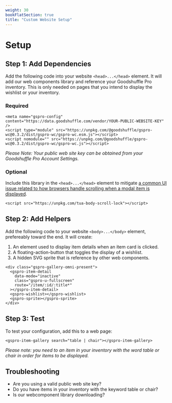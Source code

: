 ```yaml
---
weight: 30
bookFlatSection: true
title: "Custom Website Setup"
---
```


# Setup

## Step 1: Add Dependencies

Add the following code into your website `<head>...</head>` element.
It will add our web components library and reference your Goodshuffle Pro inventory.
This is only needed on pages that you intend to display the wishlist or your inventory.

### Required

```
<meta name="gspro-config" content="https://data.goodshuffle.com/vendor/YOUR-PUBLIC-WEBSITE-KEY" />
<script type="module" src="https://unpkg.com/@goodshuffle/gspro-wc@0.3.2/dist/gspro-wc/gspro-wc.esm.js"></script>
<script nomodule="" src="https://unpkg.com/@goodshuffle/gspro-wc@0.3.2/dist/gspro-wc/gspro-wc.js"></script>
```

_Please Note: Your public web site key can be obtained from your Goodshuffle Pro Account Settings._

### Optional

Include this library in the `<head>...</head>` element to mitigate [a common UI issue related to how browsers handle scrolling when a modal item is displayed](https://css-tricks.com/prevent-page-scrolling-when-a-modal-is-open/).

```
<script src="https://unpkg.com/tua-body-scroll-lock"></script>
```

## Step 2: Add Helpers

Add the following code to your website `<body>...</body>` element, prefereably toward the end. It will create:

1. An element used to display item details when an item card is clicked.
1. A floating-action-button that toggles the display of a wishlist.
1. A hidden SVG sprite that is reference by other web components.

```
<div class="gspro-gallery-omni-present">
  <gspro-item-detail
    data-mode="inactive"
    class="gspro-u-fullscreen"
    route="/item/:id/:title*"
  ></gspro-item-detail>
  <gspro-wishlist></gspro-wishlist>
  <gspro-sprite></gspro-sprite>
</div>
```

## Step 3: Test

To test your configuration, add this to a web page:

```
<gspro-item-gallery search="table | chair"></gspro-item-gallery>
```

_Please note: you need to an item in your inventory with the word table or chair in order for items to be displayed._

## Troubleshooting

- Are you using a valid public web site key?
- Do you have items in your inventory with the keyword table or chair?
- Is our webcomponent library downloading?
